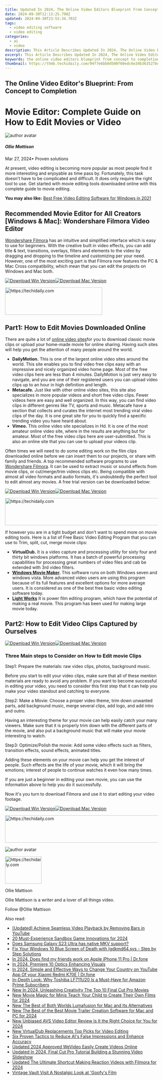 ```yaml
---
title: Updated In 2024, The Online Video Editors Blueprint From Concept to Completion
date: 2024-09-30T12:13:25.798Z
updated: 2024-09-30T23:53:34.703Z
tags: 
  - video editing software
  - video editing
categories: 
  - ai
  - video
description: This Article Describes Updated In 2024, The Online Video Editors Blueprint From Concept to Completion
excerpt: This Article Describes Updated In 2024, The Online Video Editors Blueprint From Concept to Completion
keywords: the online video editors blueprint from concept to completion,the complete online video editing course from basics to advanced techniques,5 free online video editors similar to imovie updated 2023,the best online video editors compatible with chromebook,online video editing for free the top options compared,5 best free online video editors similar to imovie updated 2023,top rated online video editors compatible with chromebook
thumbnail: https://thmb.techidaily.com/94f7e6bb0d500f60edc6e34b363527bd47bbfffa481cdc60b824492075830e06.jpg
---
```


## The Online Video Editor's Blueprint: From Concept to Completion

# Movie Editor: Complete Guide on How to Edit Movies or Video

![author avatar](https://images.wondershare.com/filmora/article-images/ollie-mattison.jpg)

##### Ollie Mattison

 Mar 27, 2024• Proven solutions

At present, video editing is becoming more popular as most people find it more interesting and enjoyable as time pass by. Fortunately, this task doesn't have to be complicated and difficult. It does only require the right tool to use. Get started with movie editing tools downloaded online with this complete guide to movie editing.

 **You may also like:** [Best Free Video Editing Software for Windows in 2021](https://tools.techidaily.com/wondershare/filmora/download/)

## Recommended Movie Editor for All Creators \[Windows & Mac\]: Wondershare Filmora Video Editor

[Wondershare Filmora](https://tools.techidaily.com/wondershare/filmora/download/) has an intuitive and simplified interface which is easy to use for beginners. With the creative built in video effects, you can add title & text, transitions, overlays, filters and elements to the video by dragging and dropping to the timeline and customizing per your need. However, one of the most exciting part is that Filmora now features the PC & Mac Cross compatibility, which mean that you can edit the projects on Windows and Mac both.

[![Download Win Version](https://images.wondershare.com/filmora/guide/download-btn-win.jpg)](https://tools.techidaily.com/wondershare/filmora/download/)[![Download Mac Version](https://images.wondershare.com/filmora/guide/download-btn-mac.jpg)](https://tools.techidaily.com/wondershare/filmora/download/)

<!-- affiliate ads begin -->
<a href="https://bluettius.sjv.io/c/5597632/2139117/17108" target="_top" id="2139117">
  <img src="//a.impactradius-go.com/display-ad/17108-2139117" border="0" alt="https://techidaily.com" width="320" height="90"/>
</a>
<img height="0" width="0" src="https://bluettius.sjv.io/i/5597632/2139117/17108" style="position:absolute;visibility:hidden;" border="0" />
<!-- affiliate ads end -->

## Part1: How to Edit Movies Downloaded Online

There are quite a lot of [online video sites](https://tools.techidaily.com/wondershare/filmora/download/)for you to download classic movie clips or upload your home-made movie for online sharing. Having such sites will help you get the attention of many people around the world.

* **DailyMotion.** This is one of the largest online video sites around the world. This site enables you to find video free clips easy with an impressive and nicely organized video home page. Most of the free video clips here are less than 4 minutes. DailyMotion is just very easy to navigate, and you are one of their registered users you can upload video clips up to an hour in high definition and length.
* **Metacafe.** Just like with other online video sites, this site also specializes in more popular videos and short free video clips. Fewer videos here are easy and well organized. In this way, you can find video clips in different genres like TV, sports and music. Metacafe have a section that collects and curates the internet most trending viral video clips of the day. It is one great site for you to quickly find a specific trending video you have heard about.
* **Vimeo.** This online video site specializes in Hd. It is one of the most amateur online video site, where in the results are anything but for amateur. Most of the free video clips here are user-submitted. This is also an online site that you can use to upload your videos clip.

Often times we will need to do some editing work on the film clips downloaded online before we can insert them to our projects, or share with family and friends. A top recommended software programs to use [Wondershare Filmora](https://tools.techidaily.com/wondershare/filmora/download/). It can be used to extract music or sound effects from movie clips, or cut/merge/trim videos clips etc. Being compatible with almost all video formats and audio formats, it's undoubtedly the perfect tool to edit almost any movies. A free trial version can be downloaded below:

[![Download Win Version](https://images.wondershare.com/filmora/guide/download-btn-win.jpg)](https://tools.techidaily.com/wondershare/filmora/download/)[![Download Mac Version](https://images.wondershare.com/filmora/guide/download-btn-mac.jpg)](https://tools.techidaily.com/wondershare/filmora/download/)

<!-- affiliate ads begin -->
<a href="https://aligracehair.sjv.io/c/5597632/1884002/19272" target="_top" id="1884002">
  <img src="//a.impactradius-go.com/display-ad/19272-1884002" border="0" alt="https://techidaily.com" width="728" height="90"/>
</a>
<img height="0" width="0" src="https://aligracehair.sjv.io/i/5597632/1884002/19272" style="position:absolute;visibility:hidden;" border="0" />
<!-- affiliate ads end -->

If however you are in a tight budget and don't want to spend more on movie editing tools. Here is a list of Free Basic Video Editing Program that you can use to Trim, split, cut, merge movie clips:

* **VirtualDub.** It is a video capture and processing utility for sixty four and thirty bit windows platforms. It has a batch of powerful processing capabilities for processing great numbers of video files and cab be extended with 3rd video filters.
* **[Windows Movie Maker](https://tools.techidaily.com/wondershare/filmora/download/).** This software runs on both Windows seven and windows vista. More advanced video users are using this program because of its full features and excellent options for more average users. It is considered as one of the best free basic video editing software today.
* **[Light Works](https://tools.techidaily.com/wondershare/filmora/download/)** It is power film editing program, which have the potential of making a real movie. This program has been used for making large movie today.

## Part2: How to Edit Video Clips Captured by Ourselves

[![Download Win Version](https://images.wondershare.com/filmora/guide/download-btn-win.jpg)](https://tools.techidaily.com/wondershare/filmora/download/)[![Download Mac Version](https://images.wondershare.com/filmora/guide/download-btn-mac.jpg)](https://tools.techidaily.com/wondershare/filmora/download/)

### Three Main steps to Consider on How to Edit movie Clips

Step1: Prepare the materials: raw video clips, photos, background music.

Before you start to edit your video clips, make sure that all of these mention materials are ready to avoid any problem. If you want to become successful in editing your video, you need to consider this first step that it can help you make your video standout and catching to everyone.

Step2: Make a Movie: Choose a proper video theme, trim down unwanted parts, add background music, merge several clips, add logo, and add intro and outro.

Having an interesting theme for your movie can help easily catch your many viewers. Make sure that it is properly trim down with the different parts of the movie, and also put a background music that will make your movie interesting to watch.

Step3: Optimize/Polish the movie: Add some video effects such as filters, transition effects, sound effects, animated titles.

Adding these elements on your movie can help you get the interest of people. Such effects are the life of your movie, which it will bring the emotions; interest of people to continue watches it even how many times.

If you are just a beginner in editing your own movie, you can use the information above to help you do it successfully.

Now it's you turn to download Filmora and use it to start editing your video footage.

[![Download Win Version](https://images.wondershare.com/filmora/guide/download-btn-win.jpg)](https://tools.techidaily.com/wondershare/filmora/download/)[![Download Mac Version](https://images.wondershare.com/filmora/guide/download-btn-mac.jpg)](https://tools.techidaily.com/wondershare/filmora/download/)

<!-- affiliate ads begin -->
<a href="https://appsumo.8odi.net/c/5597632/2132161/7443" target="_top" id="2132161">
  <img src="//a.impactradius-go.com/display-ad/7443-2132161" border="0" alt="https://techidaily.com" width="728" height="90"/>
</a>
<img height="0" width="0" src="https://appsumo.8odi.net/i/5597632/2132161/7443" style="position:absolute;visibility:hidden;" border="0" />
<!-- affiliate ads end -->

![author avatar](https://images.wondershare.com/filmora/article-images/ollie-mattison.jpg)

<!-- affiliate ads begin -->
<a href="https://aligracehair.sjv.io/c/5597632/2135349/19272" target="_top" id="2135349">
  <img src="//a.impactradius-go.com/display-ad/19272-2135349" border="0" alt="https://techidaily.com" width="120" height="90"/>
</a>
<img height="0" width="0" src="https://aligracehair.sjv.io/i/5597632/2135349/19272" style="position:absolute;visibility:hidden;" border="0" />
<!-- affiliate ads end -->

Ollie Mattison

Ollie Mattison is a writer and a lover of all things video.

Follow @Ollie Mattison

<ins class="adsbygoogle"
      style="display:block"
      data-ad-client="ca-pub-7571918770474297"
      data-ad-slot="8358498916"
      data-ad-format="auto"
      data-full-width-responsive="true"></ins>

<span class="atpl-alsoreadstyle">Also read:</span>
<div><ul>
<li><a href="https://youtube-videos.techidaily.com/updated-achieve-seamless-video-playback-by-removing-bars-in-youtube/"><u>[Updated] Achieve Seamless Video Playback by Removing Bars in YouTube</u></a></li>
<li><a href="https://visual-screen-recording.techidaily.com/20-must-experience-sandbox-game-innovations-for-2024/"><u>20 Must-Experience Sandbox Game Innovations for 2024</u></a></li>
<li><a href="https://phone-solutions.techidaily.com/does-samsung-galaxy-s23-ultra-has-native-mkv-support-by-aiseesoft-video-converter-play-mkv-on-android/"><u>Does Samsung Galaxy S23 Ultra has native MKV support?</u></a></li>
<li><a href="https://blue-screen-error.techidaily.com/fix-your-windows-10-blue-screen-of-death-with-igdkmd64sys-step-by-step-solutions/"><u>Fix Your Windows 10 Blue Screen of Death with Igdkmd64.sys - Step by Step Solutions</u></a></li>
<li><a href="https://location-social.techidaily.com/in-2024-does-find-my-friends-work-on-apple-iphone-11-pro-drfone-by-drfone-virtual-ios/"><u>In 2024, Does find my friends work on Apple iPhone 11 Pro | Dr.fone</u></a></li>
<li><a href="https://extra-approaches.techidaily.com/in-2024-premiere-10-optics-enhancing-visuals/"><u>In 2024, Premiere 10 Optics Enhancing Visuals</u></a></li>
<li><a href="https://review-topics.techidaily.com/in-2024-simple-and-effective-ways-to-change-your-country-on-youtube-app-of-your-xiaomi-redmi-k70e-drfone-by-drfone-virtual-android/"><u>In 2024, Simple and Effective Ways to Change Your Country on YouTube App Of your Xiaomi Redmi K70E | Dr.fone</u></a></li>
<li><a href="https://voice-adjusting.techidaily.com/in-depth-look-why-toshiba-lf711u20-is-a-must-have-for-amazon-prime-subscribers/"><u>In-Depth Look: Why Toshiba LF711U20 Is a Must-Have for Amazon Prime Subscribers</u></a></li>
<li><a href="https://ai-video-tools.techidaily.com/new-in-2024-unleashing-creativity-the-top-10-final-cut-pro-movies/"><u>New In 2024, Unleashing Creativity The Top 10 Final Cut Pro Movies</u></a></li>
<li><a href="https://ai-video-tools.techidaily.com/new-movie-magic-for-minis-teach-your-child-to-create-their-own-films-for-2024/"><u>New Movie Magic for Minis Teach Your Child to Create Their Own Films for 2024</u></a></li>
<li><a href="https://ai-video-tools.techidaily.com/new-the-best-of-both-worlds-lumafusion-for-mac-and-its-alternatives/"><u>New The Best of Both Worlds Lumafusion for Mac and Its Alternatives</u></a></li>
<li><a href="https://ai-video-tools.techidaily.com/new-the-best-of-the-best-movie-trailer-creation-software-for-mac-and-pc-for-2024/"><u>New The Best of the Best Movie Trailer Creation Software for Mac and PC for 2024</u></a></li>
<li><a href="https://ai-video-tools.techidaily.com/new-unbiased-avs-video-editor-review-is-it-the-right-choice-for-you-for-2024/"><u>New Unbiased AVS Video Editor Review Is It the Right Choice for You for 2024</u></a></li>
<li><a href="https://ai-video-tools.techidaily.com/new-virtualdub-replacements-top-picks-for-video-editing/"><u>New VirtualDub Replacements Top Picks for Video Editing</u></a></li>
<li><a href="https://tech-revival.techidaily.com/six-proven-tactics-to-reduce-ais-false-impressions-and-enhance-accuracy/"><u>Six Proven Tactics to Reduce AI's False Impressions and Enhance Accuracy</u></a></li>
<li><a href="https://ai-video-tools.techidaily.com/updated-2024-approved-wevideo-easily-create-videos-online/"><u>Updated 2024 Approved WeVideo Easily Create Videos Online</u></a></li>
<li><a href="https://ai-video-tools.techidaily.com/updated-in-2024-final-cut-pro-tutorial-building-a-stunning-video-slideshow/"><u>Updated In 2024, Final Cut Pro Tutorial Building a Stunning Video Slideshow</u></a></li>
<li><a href="https://ai-video-tools.techidaily.com/updated-the-ultimate-shortcut-making-reaction-videos-with-filmora-for-2024/"><u>Updated The Ultimate Shortcut Making Reaction Videos with Filmora for 2024</u></a></li>
<li><a href="https://extra-tips.techidaily.com/vintage-vault-visit-a-nostalgic-look-at-goofys-film/"><u>Vintage Vault Visit A Nostalgic Look at 'Goofy's Film</u></a></li>
</ul></div>

